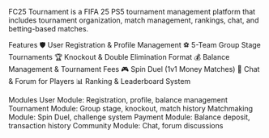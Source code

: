 FC25 Tournament is a FIFA 25 PS5 tournament management platform that includes tournament organization,
match management, rankings, chat, and betting-based matches.

Features
🛡️ User Registration & Profile Management
⚽ 5-Team Group Stage Tournaments
🏆 Knockout & Double Elimination Format
💰 Balance Management & Tournament Fees
🎮 Spin Duel (1v1 Money Matches)
💬 Chat & Forum for Players
📊 Ranking & Leaderboard System










Modules
User Module: Registration, profile, balance management
Tournament Module: Group stage, knockout, match history
Matchmaking Module: Spin Duel, challenge system
Payment Module: Balance deposit, transaction history
Community Module: Chat, forum discussions
